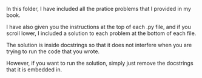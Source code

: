In this folder, I have included all the pratice problems that I provided in my book. 

I have also given you the instructions at the top of each .py file, 
and if you scroll lower, I included a solution to each problem at the bottom of each file. 

The solution is inside docstrings so that it does not interfere when you are trying to run the code that you wrote. 

However, if you want to run the solution, simply 
just remove the docstrings that it is embedded in.